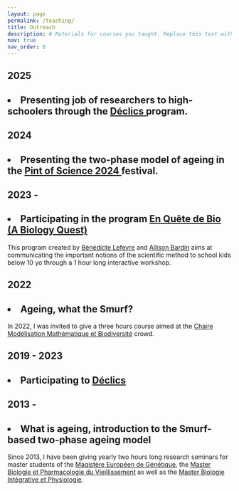 ```yaml
---
layout: page
permalink: /teaching/
title: Outreach
description: # Materials for courses you taught. Replace this text with your description.
nav: true
nav_order: 6
---
```

<div class="publications">
<h2 class="year">2025</h2>
<h2><li><b>Presenting job of researchers to high-schoolers through the <a href = "https://www.cerclefser.org/fr/declics/je-participe-chercheur/">Déclics </a> program.</b></li></h2>

<h2 class="year">2024</h2>
<h2><li><b>Presenting the two-phase model of ageing in the <a href = "https://u-paris.fr/who-am-i/en/pint-of-science-festival-2024/">Pint of Science 2024 </a> festival.</b></li></h2>

<h2 class="year">2023 - </h2>
<h2><li><b>Participating in the program <a href="http://www.eqd-bio.org/"> En Quête de Bio (A Biology Quest) </a></b></li></h2>
This program created by <a href= "https://institut-curie.org/personne/benedicte-lefevre">Bénédicte Lefevre</a> and <a href = "https://institut-curie.org/personne/allison-bardin">Allison Bardin</a> aims at communicating the important notions of the scientific method to school kids below 10 yo through a 1 hour long interactive workshop.

<h2 class="year">2022</h2>
<h2><li><b>Ageing, what the Smurf? </b></li></h2>
In 2022, I was invited to give a three hours course aimed at the <a href="http://www.cmap.polytechnique.fr/chaire-mmb/Aussois2022.html">Chaire Modélisation Mathématique et Biodiversité</a> crowd.

<h2 class="year">2019 - 2023</h2>
<h2><li><b>Participating to <a href="https://www.cerclefser.org/fr/declics/">Déclics</a></b></li></h2>

<h2 class="year">2013 - </h2>
<h2><li><b>What is ageing, introduction to the Smurf-based two-phase ageing model </b></li></h2>
Since 2013, I have been giving yearly two hours long research seminars for master students of the <a href="http://www.magisteregenet.univ-paris-diderot.fr/">Magistère Européen de Génétique</a>, the <a href="http://www.master.bmc.sorbonne-universite.fr/fr/master-2/biochimie-biologie-moleculaire/m2-biologie-et-pharmacologie-du-vieillissement.html">Master Biologie et Pharmacologie du Vieillissement</a> as well as the <a href="https://master-bip-universite-paris.fr/">Master Biologie Intégrative et Physiologie</a>.


